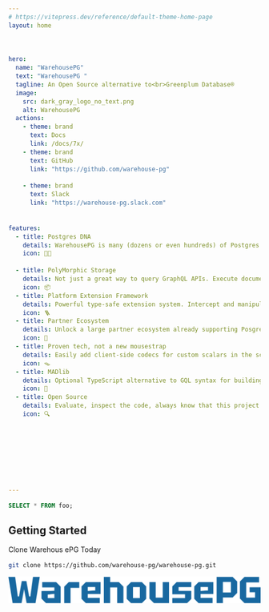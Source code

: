 ```yaml
---
# https://vitepress.dev/reference/default-theme-home-page
layout: home



hero:
  name: "WarehousePG"
  text: "WarehousePG "
  tagline: An Open Source alternative to<br>Greenplum Database® 
  image:
    src: dark_gray_logo_no_text.png
    alt: WarehousePG
  actions:
    - theme: brand
      text: Docs
      link: /docs/7x/
    - theme: brand
      text: GitHub
      link: "https://github.com/warehouse-pg"

    - theme: brand
      text: Slack
      link: "https://warehouse-pg.slack.com"


features:
  - title: Postgres DNA
    details: WarehousePG is many (dozens or even hundreds) of Postgres instances working in a massively parralel manner
    icon: 🐘🧬️

  - title: PolyMorphic Storage
    details: Not just a great way to query GraphQL APIs. Execute documents against in-memory schemas just as easily with the same interface.
    icon: 📦
  - title: Platform Extension Framework
    details: Powerful type-safe extension system. Intercept and manipulate inputs, outputs, and core with hooks; Add new methods; And more.
    icon: 🪜
  - title: Partner Ecosystem
    details: Unlock a large partner ecosystem already supporting Posgres
    icon: 🧰️
  - title: Proven tech, not a new mousestrap
    details: Easily add client-side codecs for custom scalars in the schema to enable automatic encoding of arguments and decoding of data on every request.
    icon: 🪤
  - title: MADlib
    details: Optional TypeScript alternative to GQL syntax for building type-safe documents including tailored methods for root fields, batch method for multiple root fields, an a document method for 1:1 with GraphQL.
    icon: 🧲️
  - title: Open Source
    details: Evaluate, inspect the code, always know that this project will remain FOSS
    icon: 🔍








---
```




```sql
SELECT * FROM foo;
```


## Getting Started

Clone Warehous ePG Today

```sh
git clone https://github.com/warehouse-pg/warehouse-pg.git
```




 ![WarehousePG with MADlib](public/text_transparent_nobuffer.png "WarehousePG MADlib Analytics Architecture")